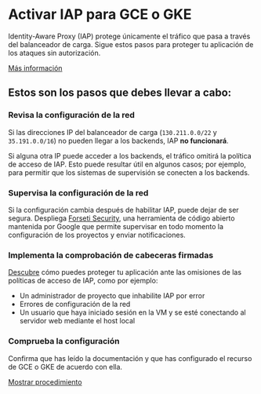 # Activar IAP para GCE o GKE

Identity-Aware Proxy (IAP) protege únicamente el tráfico que pasa a través del balanceador de carga. Sigue estos pasos para proteger tu aplicación de los ataques sin autorización.

[Más información](https://cloud.google.com/iap/docs/)

## Estos son los pasos que debes llevar a cabo:

### Revisa la configuración de la red

Si las direcciones IP del balanceador de carga (`130.211.0.0/22` y `35.191.0.0/16`) no pueden llegar a los backends, IAP **no funcionará**.

Si alguna otra IP puede acceder a los backends, el tráfico omitirá la política de acceso de IAP. Esto puede resultar útil en algunos casos; por ejemplo, para permitir que los sistemas de supervisión se conecten a los backends.

### Supervisa la configuración de la red

Si la configuración cambia después de habilitar IAP, puede dejar de ser segura.
Despliega [Forseti Security][forseti-security], una herramienta de código abierto mantenida por Google que permite supervisar en todo momento la configuración de los proyectos y enviar notificaciones.

### Implementa la comprobación de cabeceras firmadas

[Descubre](https://cloud.google.com/iap/docs/signed-headers-howto) cómo puedes proteger tu aplicación ante las omisiones de las políticas de acceso de IAP, como por ejemplo:

  *  Un administrador de proyecto que inhabilite IAP por error
  *  Errores de configuración de la red
  *  Un usuario que haya iniciado sesión en la VM y se esté conectando al servidor web mediante el host local

### Comprueba la configuración

Confirma que has leído la documentación y que has configurado el recurso de GCE o GKE de acuerdo con ella.

[Mostrar procedimiento][spotlight-config-reviewed]

[forseti-security]: https://opensource.google.com/projects/forseti-security
[spotlight-config-reviewed]: walkthrough://spotlight-pointer?spotlightId=iap-network-config-reviewed
